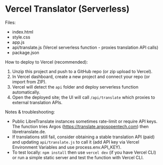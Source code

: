 Vercel Translator (Serverless)
=============================

Files:
- index.html
- style.css
- app.js
- api/translate.js  (Vercel serverless function - proxies translation API calls)
- package.json

How to deploy to Vercel (recommended):
1. Unzip this project and push to a GitHub repo (or zip upload to Vercel).
2. In Vercel dashboard, create a new project and connect your repo (or import from ZIP).
3. Vercel will detect the `api` folder and deploy serverless function automatically.
4. Open the deployed site; the UI will call `/api/translate` which proxies to external translation APIs.

Notes & troubleshooting:
- Public LibreTranslate instances sometimes rate-limit or require API keys. The function tries Argos (https://translate.argosopentech.com) then libretranslate.de.
- If translations still fail, consider obtaining a stable translation API (paid) and updating `api/translate.js` to call it (add API key via Vercel Environment Variables and use process.env.API_KEY).
- To test locally: `npm install` then use `vercel dev` (if you have Vercel CLI) or run a simple static server and test the function with Vercel CLI.

